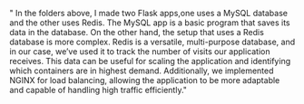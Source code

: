 
" In the folders above, I made two Flask apps,one uses a MySQL database and the other uses Redis. The MySQL app is a basic program that saves its data in the database. On the other hand, the setup that uses a Redis database is more complex. Redis is a versatile, multi-purpose database, and in our case, we’ve used it to track the number of visits our application receives. This data can be useful for scaling the application and identifying which containers are in highest demand. Additionally, we implemented NGINX for load balancing, allowing the application to be more adaptable and capable of handling high traffic efficiently."
